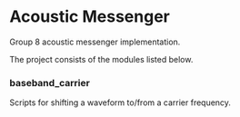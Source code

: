 # Acoustic Messenger

Group 8 acoustic messenger implementation.

The project consists of the modules listed below.

### baseband_carrier
Scripts for shifting a waveform to/from a carrier frequency.
